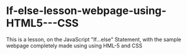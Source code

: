 # If-else-lesson-webpage-using-HTML5---CSS
This is a lesson, on the JavaScript "If...else" Statement, with the sample webpage completely made using using HML-5 and CSS
